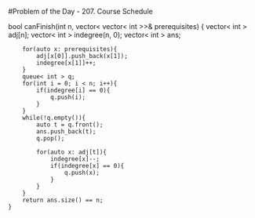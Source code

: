 #Problem of the Day - 207. Course Schedule

  bool canFinish(int n, vector< vector< int >>& prerequisites) {
        vector< int > adj[n];
        vector< int > indegree(n, 0);
        vector< int > ans;

        for(auto x: prerequisites){
            adj[x[0]].push_back(x[1]);
            indegree[x[1]]++;
        }
        queue< int > q;
        for(int i = 0; i < n; i++){
            if(indegree[i] == 0){
                q.push(i);
            }
        }
        while(!q.empty()){
            auto t = q.front();
            ans.push_back(t);
            q.pop();

            for(auto x: adj[t]){
                indegree[x]--;
                if(indegree[x] == 0){
                    q.push(x);
                }
            }
        }
        return ans.size() == n;
    }
